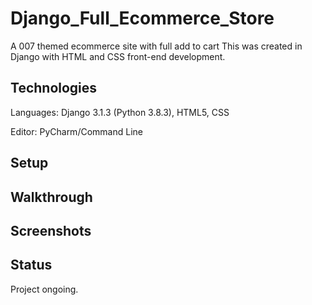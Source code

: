 # Django_Full_Ecommerce_Store

A 007 themed ecommerce site with full add to cart	 This was created in Django with HTML and CSS front-end development.

## Technologies

Languages: Django 3.1.3 (Python 3.8.3), HTML5, CSS

Editor: PyCharm/Command Line


## Setup



## Walkthrough



## Screenshots


## Status

Project ongoing.
